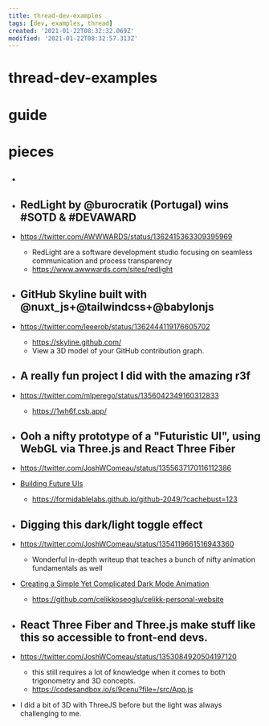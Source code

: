 ```yaml
---
title: thread-dev-examples
tags: [dev, examples, thread]
created: '2021-01-22T08:32:32.069Z'
modified: '2021-01-22T08:32:57.313Z'
---
```


# thread-dev-examples

# guide

# pieces

- ## 


- ## RedLight by @burocratik (Portugal) wins #SOTD & #DEVAWARD
- https://twitter.com/AWWWARDS/status/1362415363309395969
  - RedLight are a software development studio focusing on seamless communication and process transparency
  - https://www.awwwards.com/sites/redlight

- ## GitHub Skyline built with @nuxt_js+@tailwindcss+@babylonjs
- https://twitter.com/leeerob/status/1362444119176605702
  - https://skyline.github.com/
  - View a 3D model of your GitHub contribution graph.

- ## A really fun project I did with the amazing r3f
- https://twitter.com/mlperego/status/1356042349160312833
  - https://1wh6f.csb.app/

- ## Ooh a nifty prototype of a "Futuristic UI", using WebGL via Three.js and React Three Fiber
- https://twitter.com/JoshWComeau/status/1355637170116112386
- [Building Future UIs](https://formidable.com/blog/2021/future-ui/)
  - https://formidablelabs.github.io/github-2049/?cachebust=123

- ## Digging this dark/light toggle effect 
- https://twitter.com/JoshWComeau/status/1354119661516943360
  - Wonderful in-depth writeup that teaches a bunch of nifty animation fundamentals as well
- [Creating a Simple Yet Complicated Dark Mode Animation](https://celikk.me/blog/darkModeAnimation/)
  - https://github.com/celikkoseoglu/celikk-personal-website

- ## React Three Fiber and Three.js make stuff like this so accessible to front-end devs.
- https://twitter.com/JoshWComeau/status/1353084920504197120
  - this still requires a lot of knowledge when it comes to both trigonometry and 3D concepts.
  - https://codesandbox.io/s/9cenu?file=/src/App.js
- I did a bit of 3D with ThreeJS before but the light was always challenging to me.
